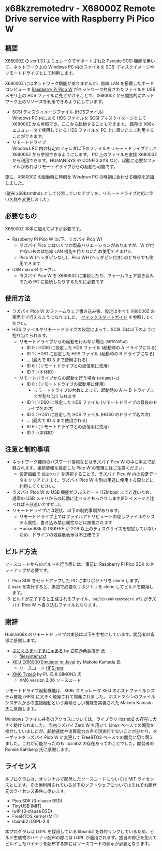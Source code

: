 # x68kzremotedrv - X68000Z Remote Drive service with Raspberry Pi Pico W

## 概要

[X68000Z](https://www.zuiki.co.jp/x68000z/) の ver.1.3.1 エミュレータでサポートされた Pseudo SCSI 機能を用いて、ネットワーク上の Windows PC 内のファイルを SCSI ディスクイメージやリモートドライブとして利用します。

X68000Z にはネットワーク機能がありませんが、無線 LAN を搭載したボードコンピュータ [Raspberry Pi Pico W](https://www.raspberrypi.com/documentation/microcontrollers/raspberry-pi-pico.html) がネットワーク共有されたファイルを USB メモリ上の HDS ファイルに見せかけることで、X68000Z から間接的にネットワーク上のリソースを利用できるようにしています。

* SCSI ディスクイメージファイル (HDSファイル)\
Windows PC 内にある HDS ファイルを SCSI ディスクイメージとして X68000Z から参照でき、ここから起動することもできます。
既存の X68k エミュレータで使用している HDS ファイルを PC 上に置いたまま利用することができます。
* リモートドライブ\
Windows PC 内の特定のフォルダ以下のファイルをリモートドライブとして X68000Z から参照できるようにします。
PC 上のファイルを直接 X68000Z から利用できます。HUMAN.SYS や CONFIG.SYS など、起動に必要なファイルがあればリモートドライブからの起動も可能です。

更に、X68000Z の起動時に時刻を Windows PC の時刻に合わせる機能を追加しました。

(従来 x68kzrmthds として公開していたアプリを、リモートドライブ対応に伴い名称を変更しました)

## 必要なもの

X68000Z 本体に加えて以下が必要です。

* Raspberry Pi Pico W (以下、ラズパイ Pico W)
  * ラズパイ Pico にはいくつか製品バリエーションがありますが、W が付かないものは無線 LAN 機能を持たないため使用できません
  * Pico W (ヘッダピンなし)、Pico WH (ヘッダピン付き) のどちらでも使用できます
* USB micro-B ケーブル
  * ラズパイ Pico W を X68000Z に接続したり、ファームウェア書き込みのため PC に接続したりするために必要です

## 使用方法

* ラズパイ Pico W のファームウェア書き込み後、設定はすべて X68000Z の画面上で行えるようになりました。
[クイックスタートガイド](QUICKSTART.md) を参照してください。
* HDS ファイルやリモートドライブの設定によって、SCSI IDは以下のように割り当てられます。
  * リモートドライブからの起動を行わない場合 (`RMTBOOT=0`)
    * ID 0 : HDS0 に設定した HDS ファイル (起動時の A ドライブになる)
    * ID 1 : HDS1 に設定した HDS ファイル (起動時の B ドライブになる)
    *  ... (最大で ID 3 まで使用される)
    * ID 6 : (リモートドライブとの通信用に使用)
    * ID 7 : (本体ID)
  * リモートドライブからの起動を行う場合 (`RMTBOOT=1`)
    * ID 0 : (リモートドライブの起動用に使用)
      * リモートドライブの台数によって、起動時の A ～ D ドライブまでが割り当てられます
    * ID 1 : HDS0 に設定した HDS ファイル (リモートドライブの最後のドライブ名の次)
    * ID 2 : HDS1 に設定した HDS ファイル (HDS0 のドライブ名の次)
    *  ... (最大で ID 4 まで使用される)
    * ID 6 : (リモートドライブとの通信用に使用)
    * ID 7 : (本体ID)

## 注意と制約事項

* ネットワーク接続のパスワード情報などはラズパイ Pico W の中に平文で記録されます。接続情報を設定した Pico W の管理にはご注意ください。
  * 設定画面で `設定クリア` を選択することで、ラズパイ Pico W 内の設定データをクリアできます。ラズパイ Pico W を別の用途に使用する際などに利用してください。
* ラズパイ Pico W の USB 機能がフルスピード (12Mbps) までと遅いため、通常の USB メモリからの起動に比べるともっさりします(FD イメージと比べれば十分速いですが…)。
* リモートドライブには現状、以下の制約事項があります。
  * リモートドライブ上ではファイルアトリビュートの隠しファイルやシステム属性、書き込み禁止属性などは無視されます
  * Human68k の DSKFRE が 2GB 以上のディスクサイズを想定していないため、ドライブの残容量表示は不正確です

## ビルド方法

ソースコードからのビルドを行う際には、事前に Raspberry Pi Pico SDK のセットアップが必要です。

1. Pico SDK をセットアップした PC に本リポジトリを clone します。
2. `make` を実行すると、追加で必要なリポジトリを clone してビルドを開始します。
3. ビルドが完了すると生成されるファイル、`build/x68kremotedrv.uf2` がラズパイ Pico W へ書き込むファイルとなります。

## 謝辞

Human68k のリモートドライブの実装は以下を参考にしています。開発者の皆様に感謝します。

* [ぷにぐらま～ずまにゅある](https://github.com/kg68k/puni) by 立花@桑島技研 氏
  * [filesystem.txt](https://github.com/kg68k/puni/blob/main/filesystem.txt)
* [XEiJ (X68000 Emulator in Java)](https://stdkmd.net/xeij/) by Makoto Kamada 氏
  * ソースコード [HFS.java](https://stdkmd.net/xeij/source/HFS.htm)
* [XM6 TypeG](http://retropc.net/pi/xm6/index.html) by PI. 氏 & GIMONS 氏
  * XM6 version 2.06 ソースコード

リモートドライブ起動機能は、X68k エミュレータ XEiJ のホストファイルシステム機能 (HFS) に大きく触発されて開発されました。
ホストマシンのファイルシステムからの直接起動という素晴らしい機能を実装された Makoto Kamada 氏に感謝します。

Windows ファイル共有のアクセスについては、ライブラリ libsmb2 の存在に大きく助けられました。
当初ラズパイ Zero W を用いて Linux ベースでの開発を検討していましたが、起動速度や消費電力の点で現実的でないことが分かり、ターゲットをラズパイ Pico W に変更して FreeRTOS ベースでの開発に切り替えました。これが可能だったのも libsmb2 の存在あってのことでした。開発者の Ronnie Sahlberg 氏に感謝します。

## ライセンス

本プログラムは、オリジナルで開発したソースコードについては MIT ライセンスとします。その他利用されている以下のソフトウェアについてはそれぞれ開発元のライセンス条件に従います。

* Pico SDK (3-clause BSD)
* TinyUSB (MIT)
* lwIP (3-clause BSD)
* FreeRTOS kernel (MIT)
* libsmb2 (LGPL-2.1)

本プログラムは LGPL を採用している libsmb2 を静的リンクしているため、ビルド生成物のバイナリ配布の際には LGPL が適用されます。独自の修正を加えてビルドしたバイナリを配布する際にはソースコードの開示が必要となります。

